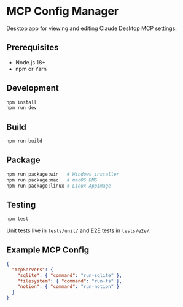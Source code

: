 # MCP Config Manager

Desktop app for viewing and editing Claude Desktop MCP settings.

## Prerequisites
- Node.js 18+
- npm or Yarn

## Development
```bash
npm install
npm run dev
```

## Build
```bash
npm run build
```

## Package
```bash
npm run package:win   # Windows installer
npm run package:mac   # macOS DMG
npm run package:linux # Linux AppImage
```

## Testing
```bash
npm test
```

Unit tests live in `tests/unit/` and E2E tests in `tests/e2e/`.

## Example MCP Config
```json
{
  "mcpServers": {
    "sqlite": { "command": "run-sqlite" },
    "filesystem": { "command": "run-fs" },
    "notion": { "command": "run-notion" }
  }
}
```

